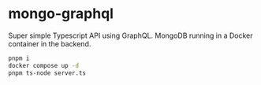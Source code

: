 # mongo-graphql

Super simple Typescript API using GraphQL. MongoDB running in a Docker container in the backend.

```bash
pnpm i
docker compose up -d
pnpm ts-node server.ts
```
